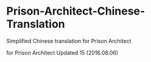 # Prison-Architect-Chinese-Translation
Simplified Chinese translation for Prison Architect

for Prison Architect Updated 15 (2016.08.06)
